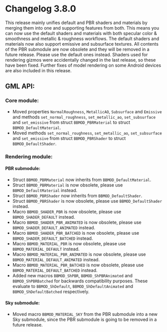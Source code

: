 # Changelog 3.8.0
This release mainly unifies default and PBR shaders and materials by merging them into one and supporting features from both. This means you can now use the default shaders and materials with both specular color & smoothness and metallic & roughness workflows. The default shaders and materials now also support emissive and subsurface textures. All contents of the PBR submodule are now obsolete and they will be removed in a future release. Please use the default ones instead. Shaders used for rendering gizmos were accidentally changed in the last release, so these have been fixed. Further fixes of model rendering on some Android devices are also included in this release.

## GML API:
### Core module:
* Moved properties `NormalRoughness`, `MetallicAO`, `Subsurface` and `Emissive` and methods `set_normal_roughness`, `set_metallic_ao`, `set_subsurface` and `set_emissive` from struct `BBMOD_PBRMaterial` to struct `BBMOD_DefaultMaterial`.
* Moved methods `set_normal_roughness`, `set_metallic_ao`, `set_subsurface` and `set_emissive` from struct `BBMOD_PBRShader` to struct `BBMOD_DefaultShader`.

### Rendering module:
#### PBR submodule:
* Struct `BBMOD_PBRMaterial` now inherits from `BBMOD_DefaultMaterial`.
* Struct `BBMOD_PBRMaterial` is now obsolete, please use `BBMOD_DefaultMaterial` instead.
* Struct `BBMOD_PBRShader` now inherits from `BBMOD_DefaultShader`.
* Struct `BBMOD_PBRShader` is now obsolete, please use `BBMOD_DefaultShader` instead.
* Macro `BBMOD_SHADER_PBR` is now obsolete, please use `BBMOD_SHADER_DEFAULT` instead.
* Macro `BBMOD_SHADER_PBR_ANIMATED` is now obsolete, please use `BBMOD_SHADER_DEFAULT_ANIMATED` instead.
* Macro `BBMOD_SHADER_PBR_BATCHED` is now obsolete, please use `BBMOD_SHADER_DEFAULT_BATCHED` instead.
* Macro `BBMOD_MATERIAL_PBR` is now obsolete, please use `BBMOD_MATERIAL_DEFAULT` instead.
* Macro `BBMOD_MATERIAL_PBR_ANIMATED` is now obsolete, please use `BBMOD_MATERIAL_DEFAULT_ANIMATED` instead.
* Macro `BBMOD_MATERIAL_PBR_BATCHED` is now obsolete, please use `BBMOD_MATERIAL_DEFAULT_BATCHED` instead.
* Added new macros `BBMOD_ShPBR`, `BBMOD_ShPBRAnimated` and `BBMOD_ShPBRBatched` for backwards compatibility purposes. These evaluate to `BBMOD_ShDefault`, `BBMOD_ShDefaultAnimated` and `BBMOD_ShDefaultBatched` respectively.

#### Sky submodule:
* Moved macro `BBMOD_MATERIAL_SKY` from the PBR submodule into a new Sky submodule, since the PBR submodule is going to be removed in a future release.
